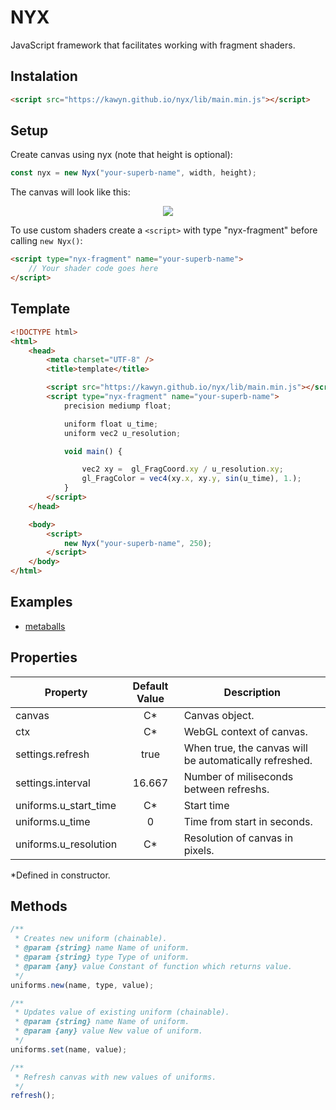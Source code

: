 # NYX

JavaScript framework that facilitates working with fragment shaders.

## Instalation

```html
<script src="https://kawyn.github.io/nyx/lib/main.min.js"></script>
```

## Setup

Create canvas using nyx (note that height is optional):

```js
const nyx = new Nyx("your-superb-name", width, height);
```

The canvas will look like this: <br />

<p align="center">
  <img src="https://user-images.githubusercontent.com/51327713/120539723-28d7ea80-c3e8-11eb-933e-7675815aade3.png"/>
</p>

To use custom shaders create a `<script>` with type "nyx-fragment" before calling `new Nyx()`:

```html
<script type="nyx-fragment" name="your-superb-name">
    // Your shader code goes here
</script>
```

## Template

```html
<!DOCTYPE html>
<html>
    <head>
        <meta charset="UTF-8" />
        <title>template</title>

        <script src="https://kawyn.github.io/nyx/lib/main.min.js"></script>
        <script type="nyx-fragment" name="your-superb-name">
            precision mediump float;

            uniform float u_time;
            uniform vec2 u_resolution;

            void main() {

                vec2 xy =  gl_FragCoord.xy / u_resolution.xy;
                gl_FragColor = vec4(xy.x, xy.y, sin(u_time), 1.);
            }
        </script>
    </head>

    <body>
        <script>
            new Nyx("your-superb-name", 250);
        </script>
    </body>
</html>
```

## Examples

-   [metaballs](https://kawyn.github.io/nyx/docs/examples/metaballs.html)

##

## Properties

| Property              | Default Value | Description                                            |
| --------------------- | :-----------: | ------------------------------------------------------ |
| canvas                | C\*           | Canvas object.                                         |
| ctx                   | C\*           | WebGL context of canvas.                               |
| settings.refresh      | true          | When true, the canvas will be automatically refreshed. |
| settings.interval     | 16.667        | Number of miliseconds between refreshs.                |
| uniforms.u_start_time | C\*           | Start time                                             |
| uniforms.u_time       | 0             | Time from start in seconds.                            |
| uniforms.u_resolution | C\*           | Resolution of canvas in pixels.                        |

\*Defined in constructor.

## Methods

```js
/**
 * Creates new uniform (chainable).
 * @param {string} name Name of uniform.
 * @param {string} type Type of uniform.
 * @param {any} value Constant of function which returns value.
 */
uniforms.new(name, type, value);

/**
 * Updates value of existing uniform (chainable).
 * @param {string} name Name of uniform.
 * @param {any} value New value of uniform.
 */
uniforms.set(name, value);

/**
 * Refresh canvas with new values of uniforms.
 */
refresh();
```
